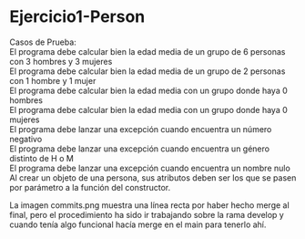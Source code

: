 # Ejercicio1-Person

Casos de Prueba: <br>
        El programa debe calcular bien la edad media de un grupo de 6 personas con 3 hombres y 3 mujeres <br>
        El programa debe calcular bien la edad media de un grupo de 2 personas con 1 hombre y 1 mujer <br>
        El programa debe calcular bien la edad media con un grupo donde haya 0 hombres <br>
        El programa debe calcular bien la edad media con un grupo donde haya 0 mujeres <br>
        El programa debe lanzar una excepción cuando encuentra un número negativo <br>
        El programa debe lanzar una excepción cuando encuentra un género distinto de H o M <br>
        El programa debe lanzar una excepción cuando encuentra un nombre nulo <br>
        Al crear un objeto de una persona, sus atributos deben ser los que se pasen por parámetro a la función del constructor. <br>
        


La imagen commits.png muestra una línea recta por haber hecho merge al final, pero el procedimiento ha sido ir 
trabajando sobre la rama develop y cuando tenía algo funcional hacía merge en el main para tenerlo ahí.
